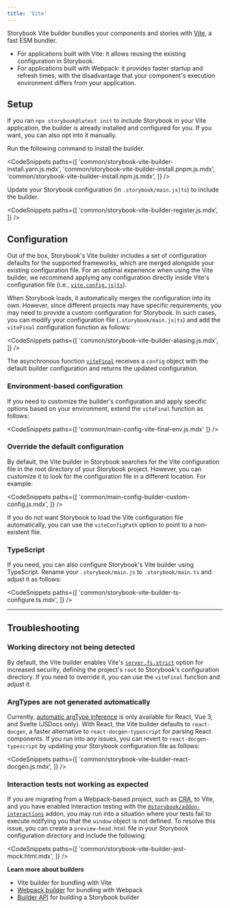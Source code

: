 ```yaml
---
title: 'Vite'
---
```


Storybook Vite builder bundles your components and stories with [Vite](https://vitejs.dev/), a fast ESM bundler.

- For applications built with Vite: it allows reusing the existing configuration in Storybook.
- For applications built with Webpack: it provides faster startup and refresh times, with the disadvantage that your component's execution environment differs from your application.

## Setup

If you ran `npx storybook@latest init` to include Storybook in your Vite application, the builder is already installed and configured for you. If you want, you can also opt into it manually.

Run the following command to install the builder.

<!-- prettier-ignore-start -->

<CodeSnippets
  paths={[
    'common/storybook-vite-builder-install.yarn.js.mdx',
    'common/storybook-vite-builder-install.pnpm.js.mdx',
    'common/storybook-vite-builder-install.npm.js.mdx',
  ]}
/>

<!-- prettier-ignore-end -->

Update your Storybook configuration (in `.storybook/main.js|ts`) to include the builder.

<!-- prettier-ignore-start -->

<CodeSnippets
  paths={[
    'common/storybook-vite-builder-register.js.mdx',
  ]}
/>

<!-- prettier-ignore-end -->

## Configuration

Out of the box, Storybook's Vite builder includes a set of configuration defaults for the supported frameworks, which are merged alongside your existing configuration file. For an optimal experience when using the Vite builder, we recommend applying any configuration directly inside Vite's configuration file (i.e., [`vite.config.js|ts`](https://vitejs.dev/config/)).

When Storybook loads, it automatically merges the configuration into its own. However, since different projects may have specific requirements, you may need to provide a custom configuration for Storybook. In such cases, you can modify your configuration file (`.storybook/main.js|ts`) and add the `viteFinal` configuration function as follows:

<!-- prettier-ignore-start -->

<CodeSnippets
  paths={[
    'common/storybook-vite-builder-aliasing.js.mdx',
  ]}
/>

<!-- prettier-ignore-end -->

The asynchronous function [`viteFinal`](../api/main-config-vite-final.md) receives a `config` object with the default builder configuration and returns the updated configuration.

### Environment-based configuration

If you need to customize the builder's configuration and apply specific options based on your environment, extend the `viteFinal` function as follows:

<!-- prettier-ignore-start -->

<CodeSnippets
  paths={[
    'common/main-config-vite-final-env.js.mdx'
  ]}
/>

<!-- prettier-ignore-end -->

### Override the default configuration

By default, the Vite builder in Storybook searches for the Vite configuration file in the root directory of your Storybook project. However, you can customize it to look for the configuration file in a different location. For example:

<!-- prettier-ignore-start -->

<CodeSnippets
  paths={[
    'common/main-config-builder-custom-config.js.mdx',
  ]}
/>

<!-- prettier-ignore-end -->

<Callout variant="info" icon="💡">

If you do not want Storybook to load the Vite configuration file automatically, you can use the `viteConfigPath` option to point to a non-existent file.

</Callout>

### TypeScript

If you need, you can also configure Storybook's Vite builder using TypeScript. Rename your `.storybook/main.js` to `.storybook/main.ts` and adjust it as follows:

<!-- prettier-ignore-start -->

<CodeSnippets
  paths={[
    'common/storybook-vite-builder-ts-configure.ts.mdx',
  ]}
/>

<!-- prettier-ignore-end -->

---

## Troubleshooting

### Working directory not being detected

By default, the Vite builder enables Vite's [`server.fs.strict`](https://vitejs.dev/config/#server-fs-strict) option for increased security, defining the project's `root` to Storybook's configuration directory.
If you need to override it, you can use the `viteFinal` function and adjust it.

### ArgTypes are not generated automatically

Currently, [automatic argType inference](../api/arg-types.md#automatic-argtype-inference) is only available for React, Vue 3, and Svelte (JSDocs only). With React, the Vite builder defaults to `react-docgen`, a faster alternative to `react-docgen-typescript` for parsing React components. If you run into any issues, you can revert to `react-docgen-typescript` by updating your Storybook configuration file as follows:

<!-- prettier-ignore-start -->

<CodeSnippets
  paths={[
    'common/storybook-vite-builder-react-docgen.js.mdx',
  ]}
/>

<!-- prettier-ignore-end -->

### Interaction tests not working as expected

If you are migrating from a Webpack-based project, such as [CRA](https://create-react-app.dev/), to Vite, and you have enabled Interaction testing with the [`@storybook/addon-interactions`](https://storybook.js.org/addons/@storybook/addon-interactions) addon, you may run into a situation where your tests fail to execute notifying you that the `window` object is not defined. To resolve this issue, you can create a `preview-head.html` file in your Storybook configuration directory and include the following:

<!-- prettier-ignore-start -->

<CodeSnippets
  paths={[
    'common/storybook-vite-builder-jest-mock.html.mdx',
  ]}
/>

<!-- prettier-ignore-end -->

**Learn more about builders**

- Vite builder for bundling with Vite
- [Webpack builder](./webpack.md) for bundling with Webpack
- [Builder API](./builder-api.md) for building a Storybook builder
